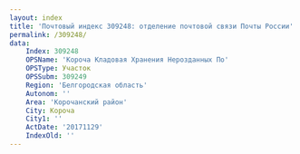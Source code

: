 ```yaml
---
layout: index
title: 'Почтовый индекс 309248: отделение почтовой связи Почты России'
permalink: /309248/
data:
    Index: 309248
    OPSName: 'Короча Кладовая Хранения Нерозданных По'
    OPSType: Участок
    OPSSubm: 309249
    Region: 'Белгородская область'
    Autonom: ''
    Area: 'Корочанский район'
    City: Короча
    City1: ''
    ActDate: '20171129'
    IndexOld: ''
---
```

